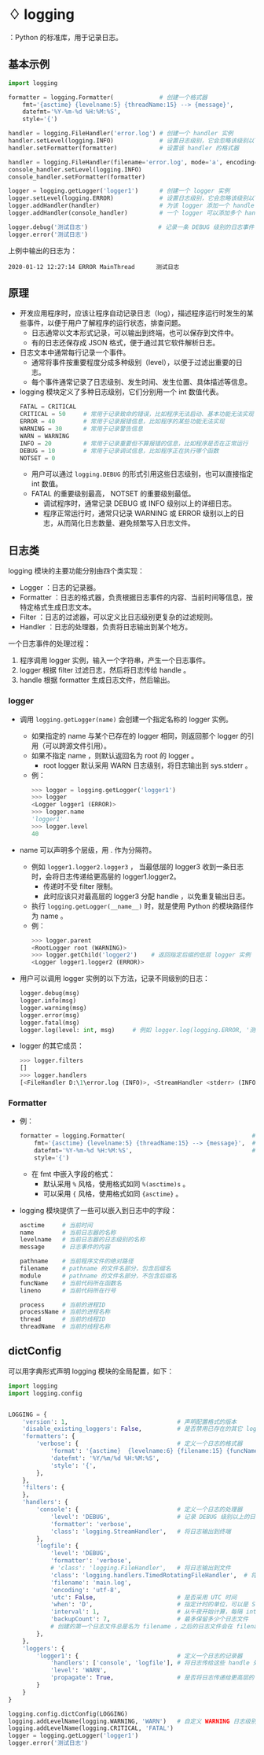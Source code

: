# ♢ logging

：Python 的标准库，用于记录日志。

## 基本示例

```py
import logging

formatter = logging.Formatter(             # 创建一个格式器
    fmt='{asctime} {levelname:5} {threadName:15} --> {message}',
    datefmt='%Y-%m-%d %H:%M:%S',
    style='{')

handler = logging.FileHandler('error.log') # 创建一个 handler 实例
handler.setLevel(logging.INFO)             # 设置日志级别，它会忽略该级别以下的日志
handler.setFormatter(formatter)            # 设置该 handler 的格式器

handler = logging.FileHandler(filename='error.log', mode='a', encoding='utf-8') # 创建一个 handler 实例
console_handler.setLevel(logging.INFO)
console_handler.setFormatter(formatter)

logger = logging.getLogger('logger1')      # 创建一个 logger 实例
logger.setLevel(logging.ERROR)             # 设置日志级别，它会忽略该级别以下的日志
logger.addHandler(handler)                 # 为该 logger 添加一个 handle
logger.addHandler(console_handler)         # 一个 logger 可以添加多个 handle ，将日志同时传给它们

logger.debug('测试日志')                    # 记录一条 DEBUG 级别的日志事件
logger.error('测试日志')
```

上例中输出的日志为：
```
2020-01-12 12:27:14 ERROR MainThread      测试日志
```

## 原理

- 开发应用程序时，应该让程序自动记录日志（log），描述程序运行时发生的某些事件，以便于用户了解程序的运行状态，排查问题。
  - 日志通常以文本形式记录，可以输出到终端，也可以保存到文件中。
  - 有的日志还保存成 JSON 格式，便于通过其它软件解析日志。
- 日志文本中通常每行记录一个事件。
  - 通常将事件按重要程度分成多种级别（level），以便于过滤出重要的日志。
  - 每个事件通常记录了日志级别、发生时间、发生位置、具体描述等信息。
- logging 模块定义了多种日志级别，它们分别用一个 int 数值代表。
  ```py
  FATAL = CRITICAL
  CRITICAL = 50     # 常用于记录致命的错误，比如程序无法启动、基本功能无法实现
  ERROR = 40        # 常用于记录报错信息，比如程序的某些功能无法实现
  WARNING = 30      # 常用于记录警告信息
  WARN = WARNING
  INFO = 20         # 常用于记录重要但不算报错的信息，比如程序是否在正常运行
  DEBUG = 10        # 常用于记录调试信息，比如程序正在执行哪个函数
  NOTSET = 0
  ```
  - 用户可以通过 `logging.DEBUG` 的形式引用这些日志级别，也可以直接指定 int 数值。
  - FATAL 的重要级别最高， NOTSET 的重要级别最低。
    - 调试程序时，通常记录 DEBUG 或 INFO 级别以上的详细日志。
    - 程序正常运行时，通常只记录 WARNING 或 ERROR 级别以上的日志，从而简化日志数量、避免频繁写入日志文件。

## 日志类

logging 模块的主要功能分别由四个类实现：
- Logger ：日志的记录器。
- Formatter ：日志的格式器，负责根据日志事件的内容、当前时间等信息，按特定格式生成日志文本。
- Filter ：日志的过滤器，可以定义比日志级别更复杂的过滤规则。
- Handler ：日志的处理器，负责将日志输出到某个地方。

一个日志事件的处理过程：
1. 程序调用 logger 实例，输入一个字符串，产生一个日志事件。
2. logger 根据 filter 过滤日志，然后将日志传给 handle 。
3. handle 根据 formatter 生成日志文件，然后输出。

### logger

- 调用 `logging.getLogger(name)` 会创建一个指定名称的 logger 实例。
  - 如果指定的 name 与某个已存在的 logger 相同，则返回那个 logger 的引用（可以跨源文件引用）。
  - 如果不指定 name ，则默认返回名为 root 的 logger 。
    - root logger 默认采用 WARN 日志级别，将日志输出到 sys.stderr 。
  - 例：
    ```py
    >>> logger = logging.getLogger('logger1')
    >>> logger             
    <Logger logger1 (ERROR)>
    >>> logger.name
    'logger1'
    >>> logger.level
    40
    ```
  
- name 可以声明多个层级，用 . 作为分隔符。
  - 例如 `logger1.logger2.logger3` ， 当最低层的 logger3 收到一条日志时，会将日志传递给更高层的 logger1.logger2。
    - 传递时不受 filter 限制。
    - 此时应该只对最高层的 logger3 分配 handle ，以免重复输出日志。
  - 执行 `logging.getLogger(__name__)` 时，就是使用 Python 的模块路径作为 name 。
  - 例：
    ```py
    >>> logger.parent
    <RootLogger root (WARNING)>
    >>> logger.getChild('logger2')    # 返回指定后缀的低层 logger 实例
    <Logger logger1.logger2 (ERROR)>
    ```

- 用户可以调用 logger 实例的以下方法，记录不同级别的日志：
  ```py
  logger.debug(msg)
  logger.info(msg)
  logger.warning(msg)
  logger.error(msg)
  logger.fatal(msg)
  logger.log(level: int, msg)     # 例如 logger.log(logging.ERROR, '测试日志')
  ```

- logger 的其它成员：
  ```py
  >>> logger.filters 
  []
  >>> logger.handlers
  [<FileHandler D:\1\error.log (INFO)>, <StreamHandler <stderr> (INFO)>]
  ```

### Formatter

- 例：
  ```py
  formatter = logging.Formatter(                                    # 创建一个格式器
      fmt='{asctime} {levelname:5} {threadName:15} --> {message}',  # 设置每个日志事件的格式化字符串
      datefmt='%Y-%m-%d %H:%M:%S',                                  # 设置 asctime 时间字段的格式化字符串
      style='{')
  ```
  - 在 fmt 中嵌入字段的格式：
    - 默认采用 `%` 风格，使用格式如同 `%(asctime)s` 。
    - 可以采用 `{` 风格，使用格式如同 `{asctime}` 。

- logging 模块提供了一些可以嵌入到日志中的字段：
  ```sh
  asctime     # 当前时间
  name        # 当前日志器的名称
  levelname   # 当前日志器的日志级别的名称
  message     # 日志事件的内容

  pathname    # 当前程序文件的绝对路径
  filename    # pathname 的文件名部分，包含后缀名
  module      # pathname 的文件名部分，不包含后缀名
  funcName    # 当前代码所在函数名
  lineno      # 当前代码所在行号

  process     # 当前的进程ID
  processName # 当前的进程名称
  thread      # 当前的线程ID
  threadName  # 当前的线程名称
  ```

## dictConfig

可以用字典形式声明 logging 模块的全局配置，如下：
```py
import logging
import logging.config


LOGGING = {
    'version': 1,                               # 声明配置格式的版本
    'disable_existing_loggers': False,          # 是否禁用已存在的其它 logger 实例
    'formatters': {
        'verbose': {                            # 定义一个日志的格式器
            'format': '{asctime}  {levelname:6} {filename:15} {funcName:15} L{lineno:<8} {message}',
            'datefmt': '%Y/%m/%d %H:%M:%S',
            'style': '{',
        },
    },
    'filters': {
    },
    'handlers': {
        'console': {                            # 定义一个日志的处理器
            'level': 'DEBUG',                   # 记录 DEBUG 级别以上的日志
            'formatter': 'verbose',
            'class': 'logging.StreamHandler',   # 将日志输出到终端
        },
        'logfile': {
            'level': 'DEBUG',
            'formatter': 'verbose',
            # 'class': 'logging.FileHandler',   # 将日志输出到文件
            'class': 'logging.handlers.TimedRotatingFileHandler',  # 将日志输出到文件，并按时间自动翻转文件
            'filename': 'main.log',
            'encoding': 'utf-8',
            'utc': False,                       # 是否采用 UTC 时间
            'when': 'D',                        # 指定计时的单位，可以是 S、M、H、D 等
            'interval': 1,                      # 从午夜开始计算，每隔 interval x when 时长就创建一个日志文件
            'backupCount': 7,                   # 最多保留多少个日志文件
            # 创建的第一个日志文件总是名为 filename ，之后的日志文件会在 filename 之后加上时间字符串，比如 main.log.2020-01-12
        },
    },
    'loggers': {
        'logger1': {                            # 定义一个日志的记录器
            'handlers': ['console', 'logfile'], # 将日志传给这些 handle 处理
            'level': 'WARN',
            'propagate': True,                  # 是否将日志传递给更高层的 logger
        }
    }
}

logging.config.dictConfig(LOGGING)
logging.addLevelName(logging.WARNING, 'WARN')   # 自定义 WARNING 日志级别显示的字符串名称
logging.addLevelName(logging.CRITICAL, 'FATAL')
logger = logging.getLogger('logger1')
logger.error('测试日志')
```

